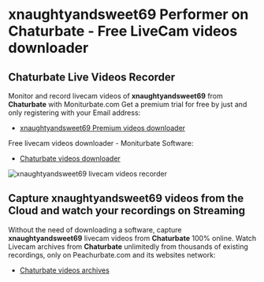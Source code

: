 # xnaughtyandsweet69 Performer on Chaturbate - Free LiveCam videos downloader

## Chaturbate Live Videos Recorder

Monitor and record livecam videos of **xnaughtyandsweet69** from **Chaturbate** with Moniturbate.com
Get a premium trial for free by just and only registering with your Email address:
* [xnaughtyandsweet69 Premium videos downloader](https://moniturbate.com/request-demo-licence-key.html)

Free livecam videos downloader - Moniturbate Software:
* [Chaturbate videos downloader](https://moniturbate.com/moniturbate-download-software.html)

![xnaughtyandsweet69 livecam videos recorder](https://peachurnet.com/templates/moniturbate-software.png)


## Capture xnaughtyandsweet69 videos from the Cloud and watch your recordings on Streaming

Without the need of downloading a software, capture **xnaughtyandsweet69** livecam videos from **Chaturbate** 100% online.
Watch Livecam archives from **Chaturbate** unlimitedly from thousands of existing recordings, only on Peachurbate.com and its websites network:
* [Chaturbate videos archives](https://peachurnet.com/)